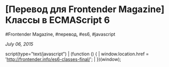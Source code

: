 # [Перевод для Frontender Magazine] Классы в ECMAScript 6

#Frontender Magazine, #перевод, #es6, #javascript

_July 06, 2015_

script(type="text/javascript")
  | (function () {
  |   window.location.href = 'http://frontender.info/es6-classes-final/';
  | })(window);